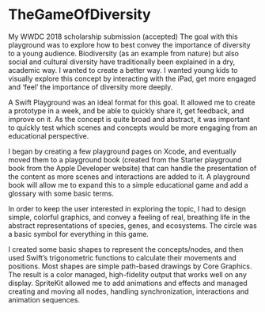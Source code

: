 # TheGameOfDiversity
My WWDC 2018 scholarship submission (accepted)
The goal with this playground was to explore how to best convey the importance of diversity to a young audience. Biodiversity (as an example from nature) but also social and cultural diversity have traditionally been explained in a dry, academic way. I wanted to create a better way. I wanted young kids to visually explore this concept by interacting with the iPad, get more engaged and ‘feel’ the importance of diversity more deeply.

A Swift Playground was an ideal format for this goal. It allowed me to create a prototype in a week, and be able to quickly share it, get feedback, and improve on it. As the concept is quite broad and abstract, it was important to quickly test which scenes and concepts would be more engaging from an educational perspective.

I began by creating a few playground pages on Xcode, and eventually moved them to a playground book (created from the Starter playground book from the Apple Developer website) that can handle the presentation of the content as more scenes and interactions are added to it. A playground book will allow me to expand this to a simple educational game and add a glossary with some basic terms.

In order to keep the user interested in exploring the topic, I had to design simple, colorful graphics, and convey a feeling of  real, breathing life in the abstract representations of species, genes, and ecosystems. The circle was a basic symbol for everything in this game.

I created some basic shapes to represent the concepts/nodes, and then used Swift’s trigonometric functions to calculate their movements and positions. Most shapes are simple path-based drawings by Core Graphics. The result is a color managed, high-fidelity output that works well on any display. SpriteKit allowed me to add animations and effects and managed creating and moving all nodes, handling synchronization, interactions and animation sequences. 
